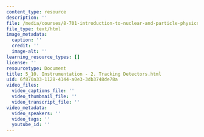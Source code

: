 ```yaml
---
content_type: resource
description: ''
file: /media/courses/8-701-introduction-to-nuclear-and-particle-physics-fall-2020/5_10-instrumentation-2-tracking-detectors.html
file_type: text/html
image_metadata:
  caption: ''
  credit: ''
  image-alt: ''
learning_resource_types: []
license: ''
resourcetype: Document
title: 5_10. Instrumentation - 2. Tracking Detectors.html
uid: 6f870a33-1128-4144-a0e3-3db3748de78a
video_files:
  video_captions_file: ''
  video_thumbnail_file: ''
  video_transcript_file: ''
video_metadata:
  video_speakers: ''
  video_tags: ''
  youtube_id: ''
---
```

